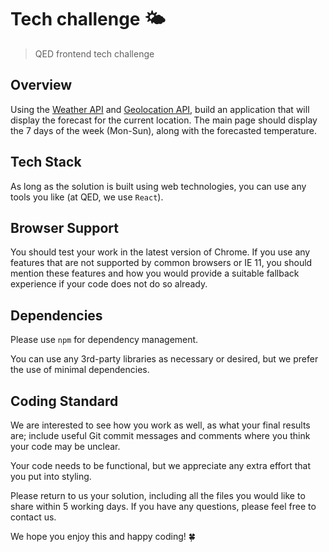 # Tech challenge 🌤

> QED frontend tech challenge 

## Overview

Using the [Weather API](https://www.weatherapi.com) and [Geolocation API](https://developer.mozilla.org/en-US/docs/Web/API/Geolocation_API), build an application that will display the forecast for the current location. The main page should display the 7 days of the week (Mon-Sun), along with the forecasted temperature.

## Tech Stack

As long as the solution is built using web technologies, you can use any tools you like (at QED, we use `React`).

## Browser Support

You should test your work in the latest version of Chrome. If you use any features that are not supported by common browsers or IE 11, you should mention these features and how you would provide a suitable fallback experience if your code does not do so already.

## Dependencies

Please use `npm` for dependency management.

You can use any 3rd-party libraries as necessary or desired, but we prefer the use of minimal dependencies.

## Coding Standard

We are interested to see how you work as well, as what your final results are; include useful Git commit messages and comments where you think your code may be unclear.

Your code needs to be functional, but we appreciate any extra effort that you put into styling.

Please return to us your solution, including all the files you would like to share within 5 working days.
If you have any questions, please feel free to contact us.

We hope you enjoy this and happy coding! 🍀
